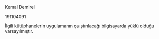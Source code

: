 Kemal Demirel

191104091

İlgili kütüphanelerin uygulamanın çalıştırılacağı bilgisayarda yüklü olduğu varsayılmıştır.


